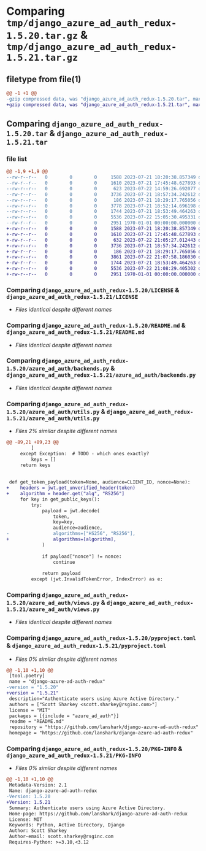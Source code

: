 # Comparing `tmp/django_azure_ad_auth_redux-1.5.20.tar.gz` & `tmp/django_azure_ad_auth_redux-1.5.21.tar.gz`

## filetype from file(1)

```diff
@@ -1 +1 @@
-gzip compressed data, was "django_azure_ad_auth_redux-1.5.20.tar", max compression
+gzip compressed data, was "django_azure_ad_auth_redux-1.5.21.tar", max compression
```

## Comparing `django_azure_ad_auth_redux-1.5.20.tar` & `django_azure_ad_auth_redux-1.5.21.tar`

### file list

```diff
@@ -1,9 +1,9 @@
--rw-r--r--   0        0        0     1588 2023-07-21 18:20:38.857349 django_azure_ad_auth_redux-1.5.20/LICENSE
--rw-r--r--   0        0        0     1610 2023-07-21 17:45:48.627893 django_azure_ad_auth_redux-1.5.20/README.md
--rw-r--r--   0        0        0      623 2023-07-22 14:59:26.692077 django_azure_ad_auth_redux-1.5.20/azure_ad_auth/__init__.py
--rw-r--r--   0        0        0     3736 2023-07-21 18:57:34.242612 django_azure_ad_auth_redux-1.5.20/azure_ad_auth/backends.py
--rw-r--r--   0        0        0      186 2023-07-21 18:29:17.765056 django_azure_ad_auth_redux-1.5.20/azure_ad_auth/urls.py
--rw-r--r--   0        0        0     3778 2023-07-21 18:52:14.696198 django_azure_ad_auth_redux-1.5.20/azure_ad_auth/utils.py
--rw-r--r--   0        0        0     1744 2023-07-21 18:53:49.464263 django_azure_ad_auth_redux-1.5.20/azure_ad_auth/views.py
--rw-r--r--   0        0        0     5536 2023-07-22 15:05:30.495331 django_azure_ad_auth_redux-1.5.20/pyproject.toml
--rw-r--r--   0        0        0     2951 1970-01-01 00:00:00.000000 django_azure_ad_auth_redux-1.5.20/PKG-INFO
+-rw-r--r--   0        0        0     1588 2023-07-21 18:20:38.857349 django_azure_ad_auth_redux-1.5.21/LICENSE
+-rw-r--r--   0        0        0     1610 2023-07-21 17:45:48.627893 django_azure_ad_auth_redux-1.5.21/README.md
+-rw-r--r--   0        0        0      632 2023-07-22 21:05:27.012443 django_azure_ad_auth_redux-1.5.21/azure_ad_auth/__init__.py
+-rw-r--r--   0        0        0     3736 2023-07-21 18:57:34.242612 django_azure_ad_auth_redux-1.5.21/azure_ad_auth/backends.py
+-rw-r--r--   0        0        0      186 2023-07-21 18:29:17.765056 django_azure_ad_auth_redux-1.5.21/azure_ad_auth/urls.py
+-rw-r--r--   0        0        0     3861 2023-07-22 21:07:58.186030 django_azure_ad_auth_redux-1.5.21/azure_ad_auth/utils.py
+-rw-r--r--   0        0        0     1744 2023-07-21 18:53:49.464263 django_azure_ad_auth_redux-1.5.21/azure_ad_auth/views.py
+-rw-r--r--   0        0        0     5536 2023-07-22 21:08:29.405302 django_azure_ad_auth_redux-1.5.21/pyproject.toml
+-rw-r--r--   0        0        0     2951 1970-01-01 00:00:00.000000 django_azure_ad_auth_redux-1.5.21/PKG-INFO
```

### Comparing `django_azure_ad_auth_redux-1.5.20/LICENSE` & `django_azure_ad_auth_redux-1.5.21/LICENSE`

 * *Files identical despite different names*

### Comparing `django_azure_ad_auth_redux-1.5.20/README.md` & `django_azure_ad_auth_redux-1.5.21/README.md`

 * *Files identical despite different names*

### Comparing `django_azure_ad_auth_redux-1.5.20/azure_ad_auth/backends.py` & `django_azure_ad_auth_redux-1.5.21/azure_ad_auth/backends.py`

 * *Files identical despite different names*

### Comparing `django_azure_ad_auth_redux-1.5.20/azure_ad_auth/utils.py` & `django_azure_ad_auth_redux-1.5.21/azure_ad_auth/utils.py`

 * *Files 2% similar despite different names*

```diff
@@ -89,21 +89,23 @@
         ]
     except Exception:  # TODO - which ones exactly?
         keys = []
     return keys
 
 
 def get_token_payload(token=None, audience=CLIENT_ID, nonce=None):
+    headers = jwt.get_unverified_header(token)
+    algorithm = header.get("alg", "RS256"]
     for key in get_public_keys():
         try:
             payload = jwt.decode(
                 token,
                 key=key,
                 audience=audience,
-                algorithms=["HS256", "RS256"],
+                algorithms=[algorithm],
             )
 
             if payload["nonce"] != nonce:
                 continue
 
             return payload
         except (jwt.InvalidTokenError, IndexError) as e:
```

### Comparing `django_azure_ad_auth_redux-1.5.20/azure_ad_auth/views.py` & `django_azure_ad_auth_redux-1.5.21/azure_ad_auth/views.py`

 * *Files identical despite different names*

### Comparing `django_azure_ad_auth_redux-1.5.20/pyproject.toml` & `django_azure_ad_auth_redux-1.5.21/pyproject.toml`

 * *Files 0% similar despite different names*

```diff
@@ -1,10 +1,10 @@
 [tool.poetry]
 name = "django-azure-ad-auth-redux"
-version = "1.5.20"
+version = "1.5.21"
 description="Authenticate users using Azure Active Directory."
 authors = ["Scott Sharkey <scott.sharkey@rsginc.com>"]
 license = "MIT"
 packages = [{include = "azure_ad_auth"}]
 readme = "README.md"
 repository = "https://github.com/lanshark/django-azure-ad-auth-redux"
 homepage = "https://github.com/lanshark/django-azure-ad-auth-redux"
```

### Comparing `django_azure_ad_auth_redux-1.5.20/PKG-INFO` & `django_azure_ad_auth_redux-1.5.21/PKG-INFO`

 * *Files 0% similar despite different names*

```diff
@@ -1,10 +1,10 @@
 Metadata-Version: 2.1
 Name: django-azure-ad-auth-redux
-Version: 1.5.20
+Version: 1.5.21
 Summary: Authenticate users using Azure Active Directory.
 Home-page: https://github.com/lanshark/django-azure-ad-auth-redux
 License: MIT
 Keywords: Python, Active Directory, Django
 Author: Scott Sharkey
 Author-email: scott.sharkey@rsginc.com
 Requires-Python: >=3.10,<3.12
```

